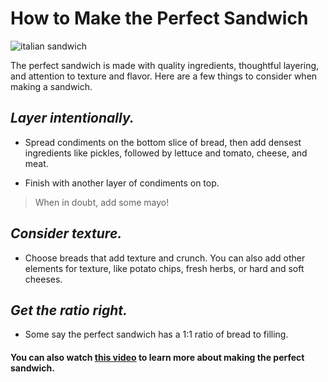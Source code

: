 # How to Make the Perfect Sandwich

![italian sandwich](https://images.unsplash.com/photo-1481070414801-51fd732d7184?w=500&auto=format&fit=crop&q=60&ixlib=rb-4.0.3&ixid=M3wxMjA3fDB8MHxzZWFyY2h8M3x8c2FuZHdpY2h8ZW58MHx8MHx8fDA%3D)

The perfect sandwich is made with quality ingredients, thoughtful layering, and attention to texture and flavor. Here are a few things to consider when making a sandwich. 

## *Layer intentionally.*

* Spread condiments on the bottom slice of bread, then add densest ingredients like pickles, followed by lettuce and tomato, cheese, and meat.

* Finish with another layer of condiments on top.

> When in doubt, add some mayo!

## *Consider texture.*

* Choose breads that add texture and crunch. You can also add other elements for texture, like potato chips, fresh herbs, or hard and soft cheeses.

## *Get the ratio right.*

* Some say the perfect sandwich has a 1:1 ratio of bread to filling.



#### You can also watch [this video](https://www.youtube.com/watch?v=4JrTWUsPahg&t=0) to learn more about making the perfect sandwich.
